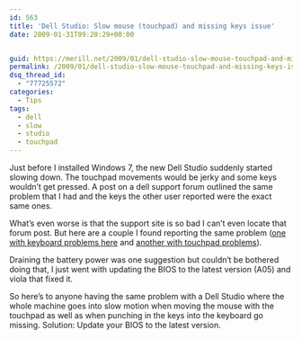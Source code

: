 ```yaml
---
id: 563
title: 'Dell Studio: Slow mouse (touchpad) and missing keys issue'
date: 2009-01-31T09:20:29+00:00


guid: https://merill.net/2009/01/dell-studio-slow-mouse-touchpad-and-missing-keys-issue/
permalink: /2009/01/dell-studio-slow-mouse-touchpad-and-missing-keys-issue/
dsq_thread_id:
  - "77725572"
categories:
  - Tips
tags:
  - dell
  - slow
  - studio
  - touchpad
---
```

<p>Just before I installed Windows 7, the new Dell Studio suddenly started slowing down. The touchpad movements would be jerky and some keys wouldn’t get pressed. A post on a dell support forum outlined the same problem that I had and the keys the other user reported were the exact same ones. </p>  <p>What’s even worse is that the support site is so bad I can’t even locate that forum post. But here are a couple I found reporting the same problem (<a href="http://yourmidnightsnack.wordpress.com/2008/08/14/new-dell-studio-laptop-problems-oh-no/">one with keyboard problems here</a> and <a href="http://en.community.dell.com/forums/p/19246719/19388641.aspx#19388641">another with touchpad problems</a>).</p>  <p>Draining the battery power was one suggestion but couldn’t be bothered doing that, I just went with updating the BIOS to the latest version (A05) and viola that fixed it.</p>  <p>So here’s to anyone having the same problem with a Dell Studio where the whole machine goes into slow motion when moving the mouse with the touchpad as well as when punching in the keys into the keyboard go missing. Solution: Update your BIOS to the latest version.</p>